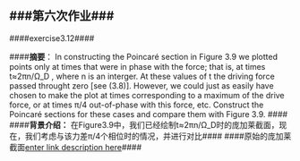 ###第六次作业###
----------
####exercise3.12####

####**摘要**：
In constructing the Poincaré section in Figure 3.9 we plotted points only at times that were in phase with the force; that is, at times t≈2πn/Ω_D , where n is an interger. At these values of t the driving force passed throught zero [see (3.8)]. However, we could just as easily have chosen to make the plot at times corresponding to a maximum of the drive force, or at times  π/4 out-of-phase with this force, etc. Construct the Poincaré sections for these cases and compare them with Figure 3.9.  ####
####**背景介绍：**
在Figure3.9中，我们已经绘制t≈2πn/Ω_D时的庞加莱截面，现在，我们考虑与该力差π/4个相位时的情况，并进行对比####
####原始的庞加莱截面[enter link description here](https://github.com/hanshihao/compuational_physics_N2014301020016/blob/master/QQ%E6%88%AA%E5%9B%BE20161106220225.png)####

